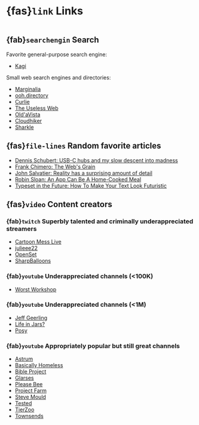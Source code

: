 
# {fas}`link` Links
```{tags} status:draft
```

## {fab}`searchengin` Search
Favorite general-purpose search engine:
* [Kagi](https://kagi.com)

Small web search engines and directories:
* [Marginalia](https://marginalia.nu)
* [ooh.directory](https://ooh.directory)
* [Curlie](https://curlie.org)
* [The Useless Web](https://theuselessweb.com)
* [Old'aVista](https://oldavista.com)
* [Cloudhiker](https://cloudhiker.net)
* [Sharkle](https://sharkle.com)

## {fas}`file-lines` Random favorite articles
* [Dennis Schubert: USB-C hubs and my slow descent into madness](https://overengineer.dev/blog/2021/04/25/usb-c-hub-madness/)
* [Frank Chimero: The Web's Grain ](https://frankchimero.com/blog/2015/the-webs-grain/)
* [John Salvatier: Reality has a surprising amount of detail](http://johnsalvatier.org/blog/2017/reality-has-a-surprising-amount-of-detail)
* [Robin Sloan: An App Can Be A Home-Cooked Meal](https://www.robinsloan.com/notes/home-cooked-app)
* [Typeset in the Future: How To Make Your Text Look Futuristic](https://typesetinthefuture.com/2016/02/18/futuristic)

## {fas}`video` Content creators

### {fab}`twitch` Superbly talented and criminally underappreciated streamers
* [Cartoon Mess Live](https://twitch.tv/tomthinks)
* [julieee22](https://twitch.tv/julieee22)
* [OpenSet](https://www.twitch.tv/openset)
* [SharpBalloons](https://twitch.tv/sharpballoons)

### {fab}`youtube` Underappreciated channels (<100K)
* [Worst Workshop](https://www.youtube.com/@worstworkshop)

### {fab}`youtube` Underappreciated channels (<1M)
* [Jeff Geerling](https://www.youtube.com/@JeffGeerling)
* [Life in Jars?](https://www.youtube.com/@LifeinJars)
* [Posy](https://www.youtube.com/@PosyMusic)

### {fab}`youtube` Appropriately popular but still great channels
* [Astrum](https://www.youtube.com/@astrumspace)
* [Basically Homeless](https://www.youtube.com/@BasicallyHomeless)
* [Bible Project](https://www.youtube.com/@bibleproject)
* [Glarses](https://www.youtube.com/@Glarses)
* [Please Bee](https://www.youtube.com/@pleasebee)
* [Project Farm](https://www.youtube.com/@ProjectFarm)
* [Steve Mould](https://www.youtube.com/@SteveMould)
* [Tested](https://www.youtube.com/@tested)
* [TierZoo](https://www.youtube.com/@TierZoo)
* [Townsends](https://www.youtube.com/@townsends)
